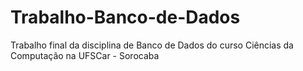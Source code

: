 # Trabalho-Banco-de-Dados
Trabalho final da disciplina de Banco de Dados do curso Ciências da Computação na UFSCar - Sorocaba
